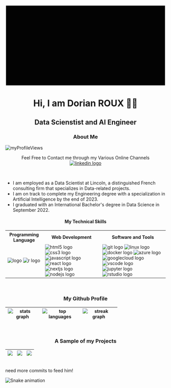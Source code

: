 <!-- README - GITHUB PROFILE -->
<p align="center">
 <img width="500opx" src="src/gif/LoadingWelcome.gif" align="center" alt="GitHub Readme Stats" />
 <h1 align="center">Hi, I am Dorian ROUX 👨‍💻</h1>
 <h2 align="center">Data Scienstist and AI Engineer</h2>
</p>

<p align="center">
 <h3 align="center">About Me</h3>
</p>

<img
  src="https://komarev.com/ghpvc/?username=dorian-roux&label=Profile%20Visitors&color=790707&style=flat"
  alt="myProfileViews"/>


<p align="center">
  <span>
    Feel Free to Contact me through my Various Online Channels
  </span>
  </br>
   <a href="https://www.linkedin.com/in/dorian-roux/" target="_blank">
    <img
      src="https://img.shields.io/static/v1?message=LinkedIn&logo=linkedin&label=&color=0077B5&logoColor=white&labelColor=&style=for-the-badge"
      alt="linkedin logo"/>
    </a>
</p>

</br>

- I am employed as a Data Scientist at Lincoln, a distinguished French consulting firm that specializes in Data-related projects.
- I am on track to complete my Engineering degree with a specialization
      in Artificial Intelligence by the end of 2023.
- I graduated with an International Bachelor's degree in Data Science in September 2022.



<p align="center">
  <h4 align="center">My Technical Skills</h4>
</p>

<p align="center">
  <table>
    <tr>
      <th style="text-align: center;">Programming Language</th>
      <th style="text-align: center;">Web Development</th>
      <th style="text-align: center;">Software and Tools</th>
    </tr>  
    <tr>
      <td>
        <img 
          src="https://cdn.jsdelivr.net/gh/devicons/devicon/icons/python/python-original.svg" 
          height="32" 
          width="32" alt="logo"/>
        <img
          src="https://cdn.jsdelivr.net/gh/devicons/devicon/icons/r/r-original.svg"
          height="32"
          width="32"
          alt="r logo"
        />
      </td>
      <td>
        <img
          src="https://cdn.jsdelivr.net/gh/devicons/devicon/icons/html5/html5-original.svg"
          height="32"
          width="32"
          alt="html5 logo"
        />
        <img
          src="https://cdn.jsdelivr.net/gh/devicons/devicon/icons/css3/css3-original.svg"
          height="32"
          width="32"
          alt="css3 logo"
        />
        <img
          src="https://cdn.jsdelivr.net/gh/devicons/devicon/icons/javascript/javascript-original.svg"
          height="32"
          width="32"
          alt="javascript logo"
        />
        <img
          src="https://cdn.jsdelivr.net/gh/devicons/devicon/icons/react/react-original.svg"
          height="32"
          width="32"
          alt="react logo"
        />
        <img
          src="https://cdn.jsdelivr.net/gh/devicons/devicon/icons/nextjs/nextjs-original.svg"
          height="32"
          width="32"
          alt="nextjs logo"
        />
        <img
          src="https://cdn.jsdelivr.net/gh/devicons/devicon/icons/nodejs/nodejs-original.svg"
          height="32"
          width="32"
          alt="nodejs logo"
        />
      </td>
      <td>
        <img
          src="https://cdn.jsdelivr.net/gh/devicons/devicon/icons/git/git-original.svg"
          height="32"
          width="32"
          alt="git logo"
        />
        <img
          src="https://cdn.jsdelivr.net/gh/devicons/devicon/icons/linux/linux-original.svg"
          height="32"
          width="32"
          alt="linux logo"
        />
        <img
          src="https://cdn.jsdelivr.net/gh/devicons/devicon/icons/docker/docker-original.svg"
          height="32"
          width="32"
          alt="docker logo"
        />
        <img
          src="https://cdn.jsdelivr.net/gh/devicons/devicon/icons/azure/azure-original.svg"
          height="32"
          width="32"
          alt="azure logo"
        />
        <img
          src="https://cdn.jsdelivr.net/gh/devicons/devicon/icons/googlecloud/googlecloud-original.svg"
          height="32"
          width="32"
          alt="googlecloud logo"
        />
        <img
          src="https://cdn.jsdelivr.net/gh/devicons/devicon/icons/vscode/vscode-original.svg"
          height="32"
          width="32"
          alt="vscode logo"
        />
        <img
          src="https://cdn.jsdelivr.net/gh/devicons/devicon/icons/jupyter/jupyter-original.svg"
          height="32"
          width="32"
          alt="jupyter logo"
        />
        <img
          src="https://cdn.jsdelivr.net/gh/devicons/devicon/icons/rstudio/rstudio-original.svg"
          height="32"
          width="32"
          alt="rstudio logo"
        />
      </td>
    </tr>
  </table>
</p>
  
</br>

<p align="center">
 <h3 align="center">My Github Profile</h3>
</p>

| <img style="margin-left: 1%; margin-right: 1%;" src="https://github-readme-stats.vercel.app/api?username=dorian-roux&hide_title=false&hide_rank=false&show_icons=true&include_all_commits=true&count_private=true&disable_animations=false&theme=dracula&locale=en&hide_border=false" height="150" alt="stats graph"/> | <img style="margin-left: 1%; margin-right: 1%;" src="https://github-readme-stats.vercel.app/api/top-langs?username=dorian-roux&locale=en&hide_title=false&layout=compact&card_width=320&langs_count=5&theme=dracula&hide_border=false" height="150" alt="top languages"/> | <img style="margin-left: 1%; margin-right: 1%;" src="https://streak-stats.demolab.com?user=dorian-roux&locale=en&mode=weekly&theme=dracula&hide_border=false&border_radius=5" height="150" alt="streak graph"/> |
| ------------- | ------------- | ------------- |


</br>

<p align="center">
 <h3 align="center">A Sample of my Projects</h3>
</p>

| <a href="https://github.com/dorian-roux/ing3-optimisation-metaheuristiques"><img src="https://github-readme-stats.vercel.app/api/pin/?username=dorian-roux&repo=ing3-optimisation-metaheuristiques" height="100"/></a> | <a href="https://github.com/dorian-roux/DoLus-Sutom-APP"><img src="https://github-readme-stats.vercel.app/api/pin/?username=dorian-roux&repo=DoLus-Sutom-APP" height="100"/></a> | <a href="https://github.com/dorian-roux/groupama-case-study"><img src="https://github-readme-stats.vercel.app/api/pin/?username=dorian-roux&repo=groupama-case-study" height="100"/></a> |
| ------------- | ------------- | ------------- |

</br>
<span align="center">need more commits to feed him!</span>

![Snake animation](https://github.com/dorian-roux/dorian-roux/blob/output/github-contribution-grid-snake.svg)